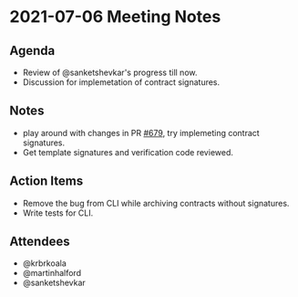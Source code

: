# 2021-07-06 Meeting Notes

## Agenda
- Review of @sanketshevkar's progress till now.
- Discussion for implemetation of contract signatures.

## Notes
- play around with changes in PR [#679](https://github.com/accordproject/cicero/pull/679), try implemeting contract signatures.
- Get template signatures and verification code reviewed.

## Action Items
- Remove the bug from CLI while archiving contracts without signatures.
- Write tests for CLI.

## Attendees
- @krbrkoala
- @martinhalford
- @sanketshevkar

